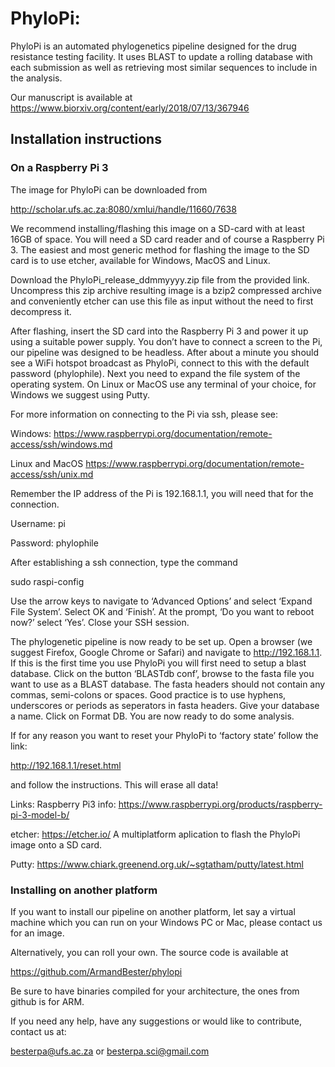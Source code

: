 # PhyloPi:  

PhyloPi is an automated phylogenetics pipeline designed for the drug resistance testing facility.  It uses BLAST to update a rolling database with each submission as well as retrieving most similar sequences to include in the analysis.

Our manuscript is available at https://www.biorxiv.org/content/early/2018/07/13/367946

                   
## Installation instructions

### On a Raspberry Pi 3

The image for PhyloPi can be downloaded from 

http://scholar.ufs.ac.za:8080/xmlui/handle/11660/7638


We recommend installing/flashing this image on a SD-card with at least 16GB of space. You will need a SD card reader and of course a Raspberry Pi 3. The easiest and most generic method for flashing the image to the SD card is to use etcher, available for Windows, MacOS and Linux.

Download the PhyloPi_release_ddmmyyyy.zip file from the provided link. Uncompress this zip archive resulting image is a bzip2 compressed archive and conveniently etcher can use this file as input without the need to first decompress it.

After flashing, insert the SD card into the Raspberry Pi 3 and power it up using a suitable power supply. You don’t have to connect a screen to the Pi, our pipeline was designed to be headless. After about a minute you should see a WiFi hotspot broadcast as PhyloPi, connect to this with the default password (phylophile). Next you need to expand the file system of the operating system. On Linux or MacOS use any terminal of your choice, for Windows we suggest using Putty.

For more information on connecting to the Pi via ssh, please see:

Windows:
https://www.raspberrypi.org/documentation/remote-access/ssh/windows.md

Linux and MacOS
https://www.raspberrypi.org/documentation/remote-access/ssh/unix.md

Remember the IP address of the Pi is 192.168.1.1, you will need that for the connection.

Username: pi

Password: phylophile

After establishing a ssh connection, type the command

sudo raspi-config

Use the arrow keys to navigate to ‘Advanced Options’ and select ‘Expand File System’. Select OK and ‘Finish’. At the prompt, ‘Do you want to reboot now?’ select ‘Yes’. Close your SSH session.

The phylogenetic pipeline is now ready to be set up. Open a browser (we suggest Firefox, Google Chrome or Safari) and navigate to http://192.168.1.1. If this is the first time you use PhyloPi you will first need to setup a blast database. Click on the button ‘BLASTdb conf’, browse to the fasta file you want to use as a BLAST database. The fasta headers should not contain any commas, semi-colons or spaces. Good practice is to use hyphens, underscores or periods as seperators in fasta headers. Give your database a name. Click on Format DB. You are now ready to do some analysis.

If for any reason you want to reset your PhyloPi to ‘factory state’ follow the link:

http://192.168.1.1/reset.html

and follow the instructions. This will erase all data!

Links:
Raspberry Pi3 info: https://www.raspberrypi.org/products/raspberry-pi-3-model-b/

etcher: https://etcher.io/ A multiplatform aplication to flash the PhyloPi image onto a SD card.

Putty: https://www.chiark.greenend.org.uk/~sgtatham/putty/latest.html

### Installing on another platform

If you want to install our pipeline on another platform, let say a virtual machine which you can run on your Windows PC or Mac, please contact us for an image.

Alternatively, you can roll your own.  The source code is available at

https://github.com/ArmandBester/phylopi

Be sure to have binaries compiled for your architecture, the ones from github is for ARM. 


If you need any help, have any suggestions or would like to contribute, contact us at:

besterpa@ufs.ac.za
or
besterpa.sci@gmail.com


<br>
<br>
<br>
<br>
<br>
<br>


